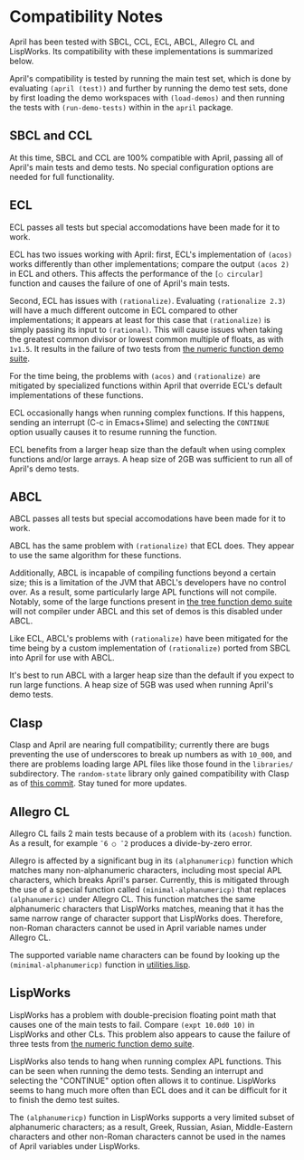 <!-- TITLE/ -->

# Compatibility Notes

<!-- /TITLE -->

April has been tested with SBCL, CCL, ECL, ABCL, Allegro CL and LispWorks. Its compatibility with these implementations is summarized below.

April's compatibility is tested by running the main test set, which is done by evaluating `(april (test))` and further by running the demo test sets, done by first loading the demo workspaces with `(load-demos)` and then running the tests with `(run-demo-tests)` within in the `april` package.

## SBCL and CCL

At this time, SBCL and CCL are 100% compatible with April, passing all of April's main tests and demo tests. No special configuration options are needed for full functionality.

## ECL

ECL passes all tests but special accomodations have been made for it to work.

ECL has two issues working with April: first, ECL's implementation of `(acos)` works differently than other implementations; compare the output `(acos 2)` in ECL and others. This affects the performance of the `[○ circular]` function and causes the failure of one of April's main tests.

Second, ECL has issues with `(rationalize)`. Evaluating `(rationalize 2.3)` will have a much different outcome in ECL compared to other implementations; it appears at least for this case that `(rationalize)` is simply passing its input to `(rational)`. This will cause issues when taking the greatest common divisor or lowest common multiple of floats, as with `1∨1.5`. It results in the failure of two tests from [the numeric function demo suite](./demos/dfns/numeric).

For the time being, the problems with `(acos)` and `(rationalize)` are mitigated by specialized functions within April that override ECL's default implementations of these functions.

ECL occasionally hangs when running complex functions. If this happens, sending an interrupt (C-c in Emacs+Slime) and selecting the `CONTINUE` option usually causes it to resume running the function.

ECL benefits from a larger heap size than the default when using complex functions and/or large arrays. A heap size of 2GB was sufficient to run all of April's demo tests.

## ABCL

ABCL passes all tests but special accomodations have been made for it to work.

ABCL has the same problem with `(rationalize)` that ECL does. They appear to use the same algorithm for these functions.

Additionally, ABCL is incapable of compiling functions beyond a certain size; this is a limitation of the JVM that ABCL's developers have no control over. As a result, some particularly large APL functions will not compile. Notably, some of the large functions present in [the tree function demo suite](./demos/dfns/tree) will not compiler under ABCL and this set of demos is this disabled under ABCL.

Like ECL, ABCL's problems with `(rationalize)` have been mitigated for the time being by a custom implementation of `(rationalize)` ported from SBCL into April for use with ABCL.

It's best to run ABCL with a larger heap size than the default if you expect to run large functions. A heap size of 5GB was used when running April's demo tests.

## Clasp

Clasp and April are nearing full compatibility; currently there are bugs preventing the use of underscores to break up numbers as with `10_000`, and there are problems loading large APL files like those found in the `libraries/` subdirectory. The `random-state` library only gained compatibility with Clasp as of [this commit](https://github.com/Shinmera/random-state/commit/3e31e21ffde13555f73880e490e1f368d8cdbd58). Stay tuned for more updates.

## Allegro CL

Allegro CL fails 2 main tests because of a problem with its `(acosh)` function. As a result, for example `¯6 ○ ¯2` produces a divide-by-zero error.

Allegro is affected by a significant bug in its `(alphanumericp)` function which matches many non-alphanumeric characters, including most special APL characters, which breaks April's parser. Currently, this is mitigated through the use of a special function called `(minimal-alphanumericp)` that replaces `(alphanumeric)` under Allegro CL. This function matches the same alphanumeric characters that LispWorks matches, meaning that it has the same narrow range of character support that LispWorks does. Therefore, non-Roman characters cannot be used in April variable names under Allegro CL.

The supported variable name characters can be found by looking up the `(minimal-alphanumericp)` function in [utilities.lisp](./utilities.lisp).

## LispWorks

LispWorks has a problem with double-precision floating point math that causes one of the main tests to fail. Compare `(expt 10.0d0 10)` in LispWorks and other CLs. This problem also appears to cause the failure of three tests from [the numeric function demo suite](./demos/dfns/numeric).

LispWorks also tends to hang when running complex APL functions. This can be seen when running the demo tests. Sending an interrupt and selecting the "CONTINUE" option often allows it to continue. LispWorks seems to hang much more often than ECL does and it can be difficult for it to finish the demo test suites.

The `(alphanumericp)` function in LispWorks supports a very limited subset of alphanumeric characters; as a result, Greek, Russian, Asian, Middle-Eastern characters and other non-Roman characters cannot be used in the names of April variables under LispWorks.